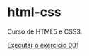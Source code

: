# html-css
 Curso de HTML5 e CSS3.

 <a href="https://codebyveronica.github.io/html-css/exercicios/ex001/index.html">Executar o exercício 001</a>